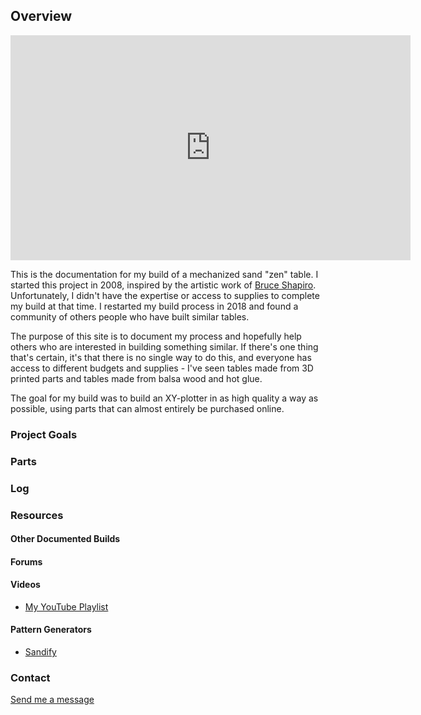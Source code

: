 ## Overview

<iframe src="https://player.vimeo.com/video/319150613" width="640" height="360" frameborder="0" webkitallowfullscreen mozallowfullscreen allowfullscreen></iframe>

This is the documentation for my build of a mechanized sand "zen" table. I started this project in 2008,
inspired by the artistic work of [Bruce Shapiro](http://www.taomc.com). Unfortunately, I didn't have the
expertise or access to supplies to complete my build at that time. I restarted my build process in 2018
and found a community of others people who have built similar tables.

The purpose of this site is to document my process and hopefully help others who are interested in building
something similar. If there's one thing that's certain, it's that there is no single way to do this, and
everyone has access to different budgets and supplies - I've seen tables made from 3D printed parts and
tables made from balsa wood and hot glue.

The goal for my build was to build an XY-plotter in as high quality a way as possible, using parts that can
almost entirely be purchased online.

### Project Goals


### Parts


### Log

### Resources

#### Other Documented Builds

#### Forums

#### Videos

- [My YouTube Playlist](https://www.youtube.com/playlist?list=PLvB5haKJbU3gAIbd7pgwSGlissy1iIUOg)

#### Pattern Generators

- [Sandify](https://jeffeb3.github.io/sandify/)

### Contact

[Send me a message](https://markroland.com/contact)
